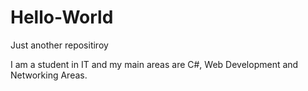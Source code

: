 # Hello-World
Just another repositiroy

I am a student in IT and my main areas are C#, Web Development and Networking Areas. 
